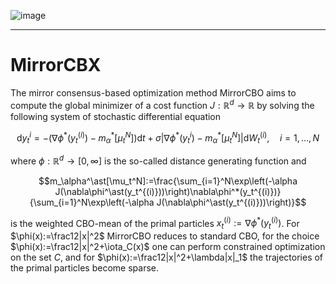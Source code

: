 
![image](https://github.com/user-attachments/assets/f5d9573f-5acc-458c-9b92-8d0470fb2ef4)

---------
# MirrorCBX

The mirror consensus-based optimization method MirrorCBO aims to compute the global minimizer of a cost function $J:\mathbb R^d\to\mathbb R$ by solving the following system of stochastic differential equation 
```math
\mathrm d y_t^{i} = -\left(\nabla\phi^\ast(y_t^{(i)})- m_\alpha^\ast[\mu_t^N]\right)\mathrm d t + \sigma |\nabla\phi^\ast(y_t^{i}) - m_\alpha^\ast[\mu_t^N]|\mathrm d W_t^{(i)},\quad i=1,\dots,N
```

where $\phi:\mathbb{R}^d\to[0,\infty]$ is the so-called distance generating function and 

```math
m_\alpha^\ast[\mu_t^N]:=\frac{\sum_{i=1}^N\exp\left(-\alpha J(\nabla\phi^\ast(y_t^{(i)}))\right)\nabla\phi^*(y_t^{(i)})}{\sum_{i=1}^N\exp\left(-\alpha J(\nabla\phi^\ast(y_t^{(i)}))\right)}
```
is the weighted CBO-mean of the primal particles $x_t^{(i)}:=\nabla\phi^\ast(y_t^{(i)})$. For $\phi(x):=\frac12|x|^2$ MirrorCBO reduces to standard CBO, for the choice $\phi(x):=\frac12|x|^2+\iota_C(x)$ one can perform constrained optimization on the set $C$, and for $\phi(x):=\frac12|x|^2+\lambda|x|_1$ the trajectories of the primal particles become sparse.


